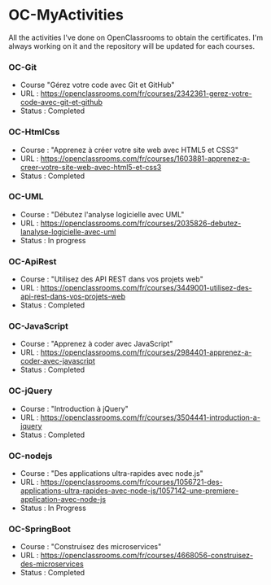 # OC-MyActivities

All the activities I've done on OpenClassrooms to obtain the certificates.
I'm always working on it and the repository will be updated for each courses.

### OC-Git
* Course "Gérez votre code avec Git et GitHub"
* URL : https://openclassrooms.com/fr/courses/2342361-gerez-votre-code-avec-git-et-github
* Status : Completed

### OC-HtmlCss
* Course : "Apprenez à créer votre site web avec HTML5 et CSS3"
* URL : https://openclassrooms.com/fr/courses/1603881-apprenez-a-creer-votre-site-web-avec-html5-et-css3
* Status : Completed

### OC-UML
* Course : "Débutez l'analyse logicielle avec UML"
* URL : https://openclassrooms.com/fr/courses/2035826-debutez-lanalyse-logicielle-avec-uml
* Status : In progress

### OC-ApiRest
* Course : "Utilisez des API REST dans vos projets web"
* URL : https://openclassrooms.com/fr/courses/3449001-utilisez-des-api-rest-dans-vos-projets-web
* Status : Completed

### OC-JavaScript
* Course : "Apprenez à coder avec JavaScript"
* URL : https://openclassrooms.com/fr/courses/2984401-apprenez-a-coder-avec-javascript
* Status : Completed

### OC-jQuery
* Course : "Introduction à jQuery"
* URL : https://openclassrooms.com/fr/courses/3504441-introduction-a-jquery 
* Status : Completed

### OC-nodejs
* Course : "Des applications ultra-rapides avec node.js"
* URL : https://openclassrooms.com/fr/courses/1056721-des-applications-ultra-rapides-avec-node-js/1057142-une-premiere-application-avec-node-js  
* Status : In Progress

### OC-SpringBoot
* Course : "Construisez des microservices"
* URL : https://openclassrooms.com/fr/courses/4668056-construisez-des-microservices
* Status : Completed
